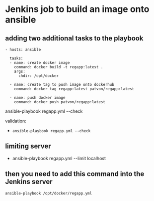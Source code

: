 # Jenkins job to build an image onto ansible

## adding two additional tasks to the playbook

```
- hosts: ansible

  tasks:
  - name: create docker image
    command: docker build -t regapp:latest .
    args:
      chdir: /opt/docker
        
  - name: create tag to push image onto dockerhub
    command: docker tag regapp:latest patvon/regapp:latest
      
  - name: push docker image
    command: docker push patvon/regapp:latest
```

ansible-playbook regapp.yml --check

validation:
- `ansible-playbook regapp.yml --check`

## limiting server
- ansible-playbook regapp.yml --limit localhost


## then you need to add this command into the Jenkins server 
 
 `ansible-playbook /opt/docker/regapp.yml`